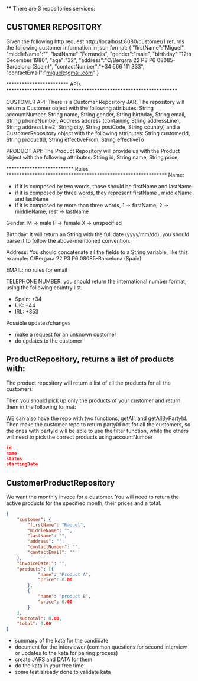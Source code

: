 ** There are 3 repositories services:

## CUSTOMER REPOSITORY
Given the following http request http://localhost:8080/customer/1 returns the following customer information
in json format:
{
    "firstName":"Miguel",
    "middleName":"",
    "lastName":"Ferrandis",
    "gender":"male",
    "birthday":"12th December 1980",
    "age":"32",
    "address":"C/Bergara 22 P3 P6 08085-Barcelona (Spain)",
    "contactNumber":"+34 666 111 333",
    "contactEmail":"miguel@gmail.com"
}

************************ APIs ******************************************************************

CUSTOMER API:
There is a Customer Repository JAR. The repository will return a Customer object with the
following attributes:
     String accountNumber, String name, String gender, String birthday, String email, String phoneNumber, Address address (containing
        String addressLine1, String addressLine2, String city, String postCode, String country)
and a CustomerRepository object with the following attributes:
    String customerId, String productId, String effectiveFrom, String effectiveTo

PRODUCT API:
The Product Repository will provide us with the Product object with the following attributes:
     String id, String name, String price;

**************************  Rules  **************************************************************
Name:
- if it is composed by two words, those should be firstName and lastName
- if it is composed by three words, they represent firstName , middleName and lastName
- if it is composed by more than three words, 1 -> firstName, 2 -> middleName, rest -> lastName

Gender:
M -> male
F -> female
X -> unspecified

Birthday:
It will return an String with the full date (yyyy/mm/dd), you should parse it to follow the above-mentioned
convention.

Address:
You should concatenate all the fields to a String variable, like this example:
C/Bergara 22 P3 P6 08085-Barcelona (Spain)

EMAIL:
no rules for email

TELEPHONE NUMBER:
you should return the international number format, using the following country list.
- Spain: +34
- UK:    +44
- IRL:   +353

Possible updates/changes
* make a request for an unknown customer
* do updates to the customer
 
## ProductRepository, returns a list of products with:

The product repository will return a list of all the products for all the customers.

Then you should pick up only the products of your customer and return them in the following format:

WE can also have the repo with two functions, getAll, and getAllByPartyId. Then make the customer repo to return partyId not for all the customers, so the ones with partyId will be able to use the filter function, while the others will need to pick the correct products using accountNumber


```json
id
name
status
startingDate
```
    

## CustomerProductRepository

We want the monthly invoce for a customer. You will need to return the active products for the specified month, their prices and a total.



```json
{
	"customer": {
		"firstName": "Raquel",
		"middleName": "",
		"lastName": "",
		"address": "",
		"contactNumber": "",
		"contactEmail": ""
	},
	"invoiceDate:": "",
	"products": [{
			"name": "Product A",
			"price": 0.00
		},
		{
			"name": "product B",
			"price": 0.00
		}
	],
	"subtotal": 0.00,
	"total": 0.00
}
```

- summary of the kata for the candidate
- document for the interviewer (common questions for second interview or updates to the kata for pairing process)
- create JARS and DATA for them
- do the kata in your free time 
- some test already done to validate kata
